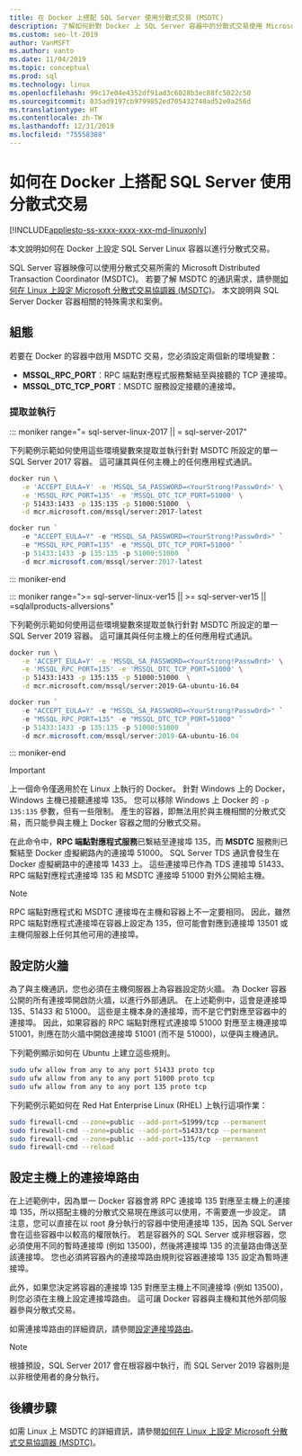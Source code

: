 ```yaml
---
title: 在 Docker 上搭配 SQL Server 使用分散式交易 (MSDTC)
description: 了解如何針對 Docker 上 SQL Server 容器中的分散式交易使用 Microsoft Distributed Transaction Coordinator (MSDTC)。
ms.custom: seo-lt-2019
author: VanMSFT
ms.author: vanto
ms.date: 11/04/2019
ms.topic: conceptual
ms.prod: sql
ms.technology: linux
ms.openlocfilehash: 99c17e04e4352df91ad3c6028b3ec88fc5022c50
ms.sourcegitcommit: 035ad9197cb9799852ed705432740ad52e0a256d
ms.translationtype: HT
ms.contentlocale: zh-TW
ms.lasthandoff: 12/31/2019
ms.locfileid: "75558388"
---
```

# <a name="how-to-use-distributed-transactions-with-sql-server-on-docker"></a>如何在 Docker 上搭配 SQL Server 使用分散式交易

[!INCLUDE[appliesto-ss-xxxx-xxxx-xxx-md-linuxonly](../includes/appliesto-ss-xxxx-xxxx-xxx-md-linuxonly.md)]

本文說明如何在 Docker 上設定 SQL Server Linux 容器以進行分散式交易。

SQL Server 容器映像可以使用分散式交易所需的 Microsoft Distributed Transaction Coordinator (MSDTC)。 若要了解 MSDTC 的通訊需求，請參閱[如何在 Linux 上設定 Microsoft 分散式交易協調器 (MSDTC)](sql-server-linux-configure-msdtc.md)。 本文說明與 SQL Server Docker 容器相關的特殊需求和案例。

## <a name="configuration"></a>組態

若要在 Docker 的容器中啟用 MSDTC 交易，您必須設定兩個新的環境變數：

- **MSSQL_RPC_PORT**：RPC 端點對應程式服務繫結至與接聽的 TCP 連接埠。  
- **MSSQL_DTC_TCP_PORT**：MSDTC 服務設定接聽的連接埠。

### <a name="pull-and-run"></a>提取並執行

<!--SQL Server 2017 on Linux -->
::: moniker range="= sql-server-linux-2017 || = sql-server-2017"

下列範例示範如何使用這些環境變數來提取並執行針對 MSDTC 所設定的單一 SQL Server 2017 容器。 這可讓其與任何主機上的任何應用程式通訊。

```bash
docker run \
   -e 'ACCEPT_EULA=Y' -e 'MSSQL_SA_PASSWORD=<YourStrong!Passw0rd>' \
   -e 'MSSQL_RPC_PORT=135' -e 'MSSQL_DTC_TCP_PORT=51000' \
   -p 51433:1433 -p 135:135 -p 51000:51000  \
   -d mcr.microsoft.com/mssql/server:2017-latest
```

```PowerShell
docker run `
   -e "ACCEPT_EULA=Y" -e "MSSQL_SA_PASSWORD=<YourStrong!Passw0rd>" `
   -e "MSSQL_RPC_PORT=135" -e "MSSQL_DTC_TCP_PORT=51000" `
   -p 51433:1433 -p 135:135 -p 51000:51000  `
   -d mcr.microsoft.com/mssql/server:2017-latest
```

::: moniker-end
<!--SQL Server 2019 on Linux-->
::: moniker range=">= sql-server-linux-ver15 || >= sql-server-ver15 || =sqlallproducts-allversions"

下列範例示範如何使用這些環境變數來提取並執行針對 MSDTC 所設定的單一 SQL Server 2019 容器。 這可讓其與任何主機上的任何應用程式通訊。

```bash
docker run \
   -e 'ACCEPT_EULA=Y' -e 'MSSQL_SA_PASSWORD=<YourStrong!Passw0rd>' \
   -e 'MSSQL_RPC_PORT=135' -e 'MSSQL_DTC_TCP_PORT=51000' \
   -p 51433:1433 -p 135:135 -p 51000:51000  \
   -d mcr.microsoft.com/mssql/server:2019-GA-ubuntu-16.04
```

```PowerShell
docker run `
   -e "ACCEPT_EULA=Y" -e "MSSQL_SA_PASSWORD=<YourStrong!Passw0rd>" `
   -e "MSSQL_RPC_PORT=135" -e "MSSQL_DTC_TCP_PORT=51000" `
   -p 51433:1433 -p 135:135 -p 51000:51000  `
   -d mcr.microsoft.com/mssql/server:2019-GA-ubuntu-16.04
```

::: moniker-end

> [!IMPORTANT]
> 上一個命令僅適用於在 Linux 上執行的 Docker。 針對 Windows 上的 Docker，Windows 主機已接聽連接埠 135。 您可以移除 Windows 上 Docker 的 `-p 135:135` 參數，但有一些限制。 產生的容器，即無法用於與主機相關的分散式交易，而只能參與主機上 Docker 容器之間的分散式交易。

在此命令中，**RPC 端點對應程式服務**已繫結至連接埠 135，而 **MSDTC** 服務則已繫結至 Docker 虛擬網路內的連接埠 51000。 SQL Server TDS 通訊會發生在 Docker 虛擬網路中的連接埠 1433 上。 這些連接埠已作為 TDS 連接埠 51433、RPC 端點對應程式連接埠 135 和 MSDTC 連接埠 51000 對外公開給主機。

> [!NOTE]
> RPC 端點對應程式和 MSDTC 連接埠在主機和容器上不一定要相同。 因此，雖然 RPC 端點對應程式連接埠在容器上設定為 135，但可能會對應到連接埠 13501 或主機伺服器上任何其他可用的連接埠。

## <a name="configure-the-firewall"></a>設定防火牆

為了與主機通訊，您也必須在主機伺服器上為容器設定防火牆。 為 Docker 容器公開的所有連接埠開啟防火牆，以進行外部通訊。 在上述範例中，這會是連接埠 135、51433 和 51000。 這些是主機本身的連接埠，而不是它們對應至容器中的連接埠。 因此，如果容器的 RPC 端點對應程式連接埠 51000 對應至主機連接埠 51001，則應在防火牆中開啟連接埠 51001 (而不是 51000)，以便與主機通訊。  

下列範例顯示如何在 Ubuntu 上建立這些規則。

```bash
sudo ufw allow from any to any port 51433 proto tcp
sudo ufw allow from any to any port 51000 proto tcp
sudo ufw allow from any to any port 135 proto tcp
```

下列範例示範如何在 Red Hat Enterprise Linux (RHEL) 上執行這項作業：

```bash
sudo firewall-cmd --zone=public --add-port=51999/tcp --permanent
sudo firewall-cmd --zone=public --add-port=51433/tcp --permanent
sudo firewall-cmd --zone=public --add-port=135/tcp --permanent
sudo firewall-cmd --reload
```

## <a name="configure-port-routing-on-the-host"></a>設定主機上的連接埠路由

在上述範例中，因為單一 Docker 容器會將 RPC 連接埠 135 對應至主機上的連接埠 135，所以搭配主機的分散式交易現在應該可以使用，不需要進一步設定。 請注意，您可以直接在以 root 身分執行的容器中使用連接埠 135，因為 SQL Server 會在這些容器中以較高的權限執行。 若是容器外的 SQL Server 或非根容器，您必須使用不同的暫時連接埠 (例如 13500)，然後將連接埠 135 的流量路由傳送至該連接埠。 您也必須將容器內的連接埠路由規則從容器連接埠 135 設定為暫時連接埠。

此外，如果您決定將容器的連接埠 135 對應至主機上不同連接埠 (例如 13500)，則您必須在主機上設定連接埠路由。 這可讓 Docker 容器與主機和其他外部伺服器參與分散式交易。

如需連接埠路由的詳細資訊，請參閱[設定連接埠路由](sql-server-linux-configure-msdtc.md#configure-port-routing)。

> [!NOTE]
> 根據預設，SQL Server 2017 會在根容器中執行，而 SQL Server 2019 容器則是以非根使用者的身分執行。

## <a name="next-steps"></a>後續步驟

如需 Linux 上 MSDTC 的詳細資訊，請參閱[如何在 Linux 上設定 Microsoft 分散式交易協調器 (MSDTC)](sql-server-linux-configure-msdtc.md)。
